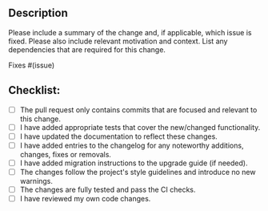 ## Description

Please include a summary of the change and, if applicable, which issue is fixed.
Please also include relevant motivation and context.
List any dependencies that are required for this change.

Fixes #(issue) <!--- Replace `(issue)` with the issue number fixed by this pull request. -->

## Checklist:

<!---
This checklist serves as a reminder of a couple of things that ensure your pull request will be merged swiftly.
-->

- [ ] The pull request only contains commits that are focused and relevant to this change.
- [ ] I have added appropriate tests that cover the new/changed functionality.
- [ ] I have updated the documentation to reflect these changes.
- [ ] I have added entries to the changelog for any noteworthy additions, changes, fixes or removals.
- [ ] I have added migration instructions to the upgrade guide (if needed).
- [ ] The changes follow the project's style guidelines and introduce no new warnings.
- [ ] The changes are fully tested and pass the CI checks.
- [ ] I have reviewed my own code changes.
